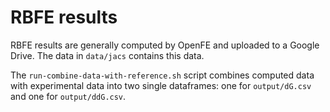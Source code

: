 # RBFE results

RBFE results are generally computed by OpenFE and uploaded to a Google Drive. The data in `data/jacs` contains this data.

The `run-combine-data-with-reference.sh` script combines computed data with experimental data into two single dataframes: one for `output/dG.csv` and one for `output/ddG.csv`.
